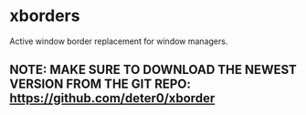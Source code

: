 # xborders
Active window border replacement for window managers.
## NOTE: MAKE SURE TO DOWNLOAD THE NEWEST VERSION FROM THE GIT REPO: https://github.com/deter0/xborder
